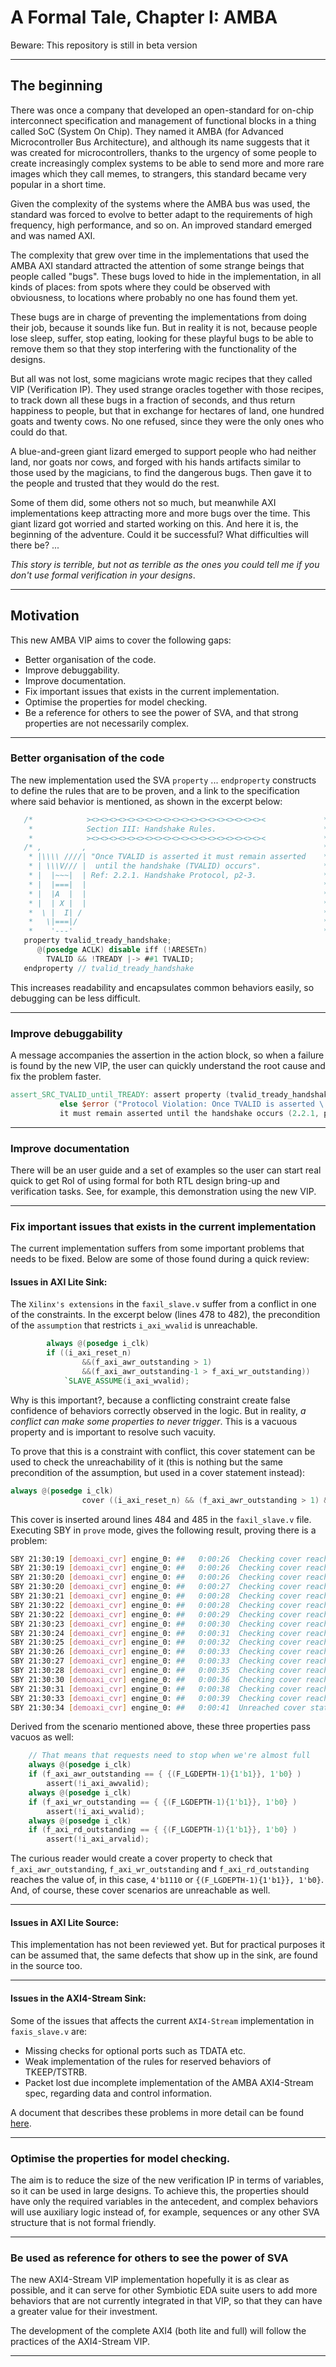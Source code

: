 # A Formal Tale, Chapter I: AMBA
Beware: This repository is still in beta version 

---

## The beginning
There was once a company that developed an open-standard for on-chip interconnect specification and management of functional blocks in a thing called SoC (System On Chip). They named it AMBA (for Advanced Microcontroller Bus Architecture), and although its name suggests that it was created for microcontrollers, thanks to the urgency of some people to create increasingly complex systems to be able to send more and more rare images which they call memes, to strangers, this standard became very popular in a short time.

Given the complexity of the systems where the AMBA bus was used, the standard was forced to evolve to better adapt to the requirements of high frequency, high performance, and so on. An improved standard emerged and was named AXI. 

The complexity that grew over time in the implementations that used the AMBA AXI standard attracted the attention of some strange beings that people called "bugs". These bugs loved to hide in the implementation, in all kinds of places: from spots where they could be observed with obviousness, to locations where probably no one has found them yet.

These bugs are in charge of preventing the implementations from doing their job, because it sounds like fun. But in reality it is not, because people lose sleep, suffer, stop eating, looking for these playful bugs to be able to remove them so that they stop interfering with the functionality of the designs.

But all was not lost, some magicians wrote magic recipes that they called VIP (Verification IP). They used strange oracles together with those recipes, to track down all these bugs in a fraction of seconds, and thus return happiness to people, but that in exchange for hectares of land, one hundred goats and twenty cows. No one refused, since they were the only ones who could do that.

A blue-and-green giant lizard emerged to support people who had neither land, nor goats nor cows, and forged with his hands artifacts similar to those used by the magicians, to find the dangerous bugs. Then gave it to the people and trusted that they would do the rest.

Some of them did, some others not so much, but meanwhile AXI implementations keep attracting more and more bugs over the time. This giant lizard got worried and started working on this. And here it is, the beginning of the adventure. Could it be successful? What difficulties will there be? ...

_This story is terrible, but not as terrible as the ones you could tell me if you don't use formal verification in your designs_.

---


## Motivation
This new AMBA VIP aims to cover the following gaps:
* Better organisation of the code.
* Improve debuggability.
* Improve documentation.
* Fix important issues that exists in the current implementation.
* Optimise the properties for model checking.
* Be a reference for others to see the power of SVA, and that strong properties are not necessarily complex.

---

### Better organisation of the code
The new implementation used the SVA `property` ... `endproperty` constructs to define the rules that are to be proven, and a link to the specification where said behavior is mentioned, as shown in the excerpt below:

```verilog
   /*            ><><><><><><><><><><><><><><><><><><><><             *
    *            Section III: Handshake Rules.                        *
    *            ><><><><><><><><><><><><><><><><><><><><             */
   /* ,         ,                                                     * 
    * |\\\\ ////| "Once TVALID is asserted it must remain asserted    * 
    * | \\\V/// |  until the handshake (TVALID) occurs".              * 
    * |  |~~~|  | Ref: 2.2.1. Handshake Protocol, p2-3.               * 
    * |  |===|  |                                                     * 
    * |  |A  |  |                                                     * 
    * |  | X |  |                                                     * 
    *  \ |  I| /                                                      * 
    *   \|===|/                                                       * 
    *    '---'                                                        */
   property tvalid_tready_handshake;
      @(posedge ACLK) disable iff (!ARESETn)
        TVALID && !TREADY |-> ##1 TVALID;
   endproperty // tvalid_tready_handshake
```

This increases readability and encapsulates common behaviors easily, so debugging can be less difficult.

---

### Improve debuggability
A message accompanies the assertion in the action block, so when a failure is found by the new VIP, the user can quickly understand the root cause and fix the problem faster.

```verilog
assert_SRC_TVALID_until_TREADY: assert property (tvalid_tready_handshake)
           else $error ("Protocol Violation: Once TVALID is asserted \ 
		   it must remain asserted until the handshake occurs (2.2.1, p2-3).");
```

---

### Improve documentation
There will be an user guide and a set of examples so the user can start real quick to get RoI of using formal for both RTL design bring-up and verification tasks. See, for example, this demonstration using the new VIP.

---

### Fix important issues that exists in the current implementation
The current implementation suffers from some important problems that needs to be fixed. Below are some of those found during a quick review:

#### Issues in AXI Lite Sink:
The `Xilinx's extensions` in the `faxil_slave.v` suffer from a conflict in one of the constraints. 
In the excerpt below (lines 478 to 482), the precondition of the `assumption` that restricts `i_axi_wvalid` is unreachable.

```verilog
		always @(posedge i_clk)
		if ((i_axi_reset_n)
				&&(f_axi_awr_outstanding > 1)
				&&(f_axi_awr_outstanding-1 > f_axi_wr_outstanding))
			`SLAVE_ASSUME(i_axi_wvalid);
```
Why is this important?, because a conflicting constraint create false confidence of behaviors correctly observed in the logic. But in reality, *a conflict can make some properties to never trigger*. This is a vacuous property and is important to resolve such vacuity.

To prove that this is a constraint with conflict, this cover statement can be used to check the unreachability of it (this is nothing but the same precondition of the assumption, but used in a cover statement instead):
```verilog
always @(posedge i_clk)
                cover ((i_axi_reset_n) && (f_axi_awr_outstanding > 1) && (f_axi_awr_outstanding-1 > f_axi_wr_outstanding));
```
This cover is inserted around lines 484 and 485 in the `faxil_slave.v` file. Executing SBY in `prove` mode, gives the following result, proving there is a problem:
```bash
SBY 21:30:19 [demoaxi_cvr] engine_0: ##   0:00:26  Checking cover reachability in step 24..
SBY 21:30:19 [demoaxi_cvr] engine_0: ##   0:00:26  Checking cover reachability in step 25..
SBY 21:30:20 [demoaxi_cvr] engine_0: ##   0:00:26  Checking cover reachability in step 26..
SBY 21:30:20 [demoaxi_cvr] engine_0: ##   0:00:27  Checking cover reachability in step 27..
SBY 21:30:21 [demoaxi_cvr] engine_0: ##   0:00:28  Checking cover reachability in step 28..
SBY 21:30:22 [demoaxi_cvr] engine_0: ##   0:00:28  Checking cover reachability in step 29..
SBY 21:30:22 [demoaxi_cvr] engine_0: ##   0:00:29  Checking cover reachability in step 30..
SBY 21:30:23 [demoaxi_cvr] engine_0: ##   0:00:30  Checking cover reachability in step 31..
SBY 21:30:24 [demoaxi_cvr] engine_0: ##   0:00:31  Checking cover reachability in step 32..
SBY 21:30:25 [demoaxi_cvr] engine_0: ##   0:00:32  Checking cover reachability in step 33..
SBY 21:30:26 [demoaxi_cvr] engine_0: ##   0:00:33  Checking cover reachability in step 34..
SBY 21:30:27 [demoaxi_cvr] engine_0: ##   0:00:33  Checking cover reachability in step 35..
SBY 21:30:28 [demoaxi_cvr] engine_0: ##   0:00:35  Checking cover reachability in step 36..
SBY 21:30:30 [demoaxi_cvr] engine_0: ##   0:00:36  Checking cover reachability in step 37..
SBY 21:30:31 [demoaxi_cvr] engine_0: ##   0:00:38  Checking cover reachability in step 38..
SBY 21:30:33 [demoaxi_cvr] engine_0: ##   0:00:39  Checking cover reachability in step 39..
SBY 21:30:34 [demoaxi_cvr] engine_0: ##   0:00:41  Unreached cover statement at faxil_slave.v:485.
```

Derived from the scenario mentioned above, these three properties pass vacuos as well:
```verilog
	// That means that requests need to stop when we're almost full
	always @(posedge i_clk)
	if (f_axi_awr_outstanding == { {(F_LGDEPTH-1){1'b1}}, 1'b0} )
		assert(!i_axi_awvalid);
	always @(posedge i_clk)
	if (f_axi_wr_outstanding == { {(F_LGDEPTH-1){1'b1}}, 1'b0} )
		assert(!i_axi_wvalid);
	always @(posedge i_clk)
	if (f_axi_rd_outstanding == { {(F_LGDEPTH-1){1'b1}}, 1'b0} )
		assert(!i_axi_arvalid);
```

The curious reader would create a cover property to check that `f_axi_awr_outstanding`, `f_axi_wr_outstanding` and  `f_axi_rd_outstanding` reaches the value of, in this case, `4'b1110` or `{(F_LGDEPTH-1){1'b1}}, 1'b0}`. And, of course, these cover scenarios are unreachable as well.

---

#### Issues in AXI Lite Source:
This implementation has not been reviewed yet. But for practical purposes it can be assumed that, the same defects that show up in the sink, are found in the source too.

---

#### Issues in the AXI4-Stream Sink:
Some of the issues that affects the current `AXI4-Stream` implementation in `faxis_slave.v` are:
* Missing checks for optional ports such as TDATA etc.
* Weak implementation of the rules for reserved behaviors of TKEEP/TSTRB.
* Packet lost due incomplete implementation of the AMBA AXI4-Stream spec, regarding data and control information.

A document that describes these problems in more detail can be found [here](https://github.com/dh73/A_Formal_Tale_Chapter_I_AMBA/blob/main/AXI/AXI4_STREAM/examples/dd02_compare/dd02_compare.pdf]).

---

### Optimise the properties for model checking.
The aim is to reduce the size of the new verification IP in terms of variables, so it can be used in large designs. To achieve this, the properties should have only the required variables in the antecedent, and complex behaviors will use auxiliary logic instead of, for example, sequences or any other SVA structure that is not formal friendly.

---

### Be used as reference for others to see the power of SVA
The new AXI4-Stream VIP implementation hopefully it is as clear as possible, and it can serve for other Symbiotic EDA suite users to add more behaviors that are not currently integrated in that VIP, so that they can have a greater value for their investment.

The development of the complete AXI4 (both lite and full) will follow the practices of the AXI4-Stream VIP.

---
